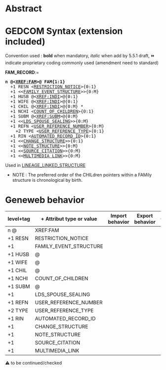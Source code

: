 ﻿# Abstract

# GEDCOM Syntax (extension included)
Convention used : **bold** when mandatory, _italic_ when add by 5.5.1 draft, &#x23E9; indicate proprietary coding commonly used (amendment need to standard)<br />

**FAM_RECORD**:=
<pre>
<b>n @&lt;<a href=Ged.XREF_FAM.md>XREF:FAM</a>&gt;@ FAM{1:1}</b>
  +1 RESN &lt;<a href=Ged.RESTRICTION_NOTICE.md>RESTRICTION_NOTICE</a>&gt;{0:1}
  +1 &lt;&lt;<a href=Ged.FAMILY_EVENT_STRUCTURE.md>FAMILY_EVENT_STRUCTURE</a>&gt;&gt;{0:M}
  +1 HUSB @&lt;<a href=Ged.XREF_INDI.md>XREF:INDI</a>&gt;@{0:1}
  +1 WIFE @&lt;<a href=Ged.XREF_INDI.md>XREF:INDI</a>&gt;@{0:1}
  +1 CHIL @&lt;<a href=Ged.XREF_INDI.md>XREF:INDI</a>&gt;@{0:M} *
  +1 NCHI &lt;<a href=Ged.COUNT_OF_CHILDREN.md>COUNT_OF_CHILDREN</a>&gt;{0:1}
  +1 SUBM @&lt;<a href=Ged.XREF_SUBM.md>XREF:SUBM</a>&gt;@{0:M}
  +1 &lt;&lt;<a href=Ged.LDS_SPOUSE_SEALING.md>LDS_SPOUSE_SEALING</a>&gt;&gt;{0:M}
  +1 REFN &lt;<a href=Ged.USER_REFERENCE_NUMBER.md>USER_REFERENCE_NUMBER</a>&gt;{0:M}
    +2 TYPE &lt;<a href=Ged.USER_REFERENCE_TYPE.md>USER_REFERENCE_TYPE</a>&gt;{0:1}
  +1 RIN &lt;<a href=Ged.AUTOMATED_RECORD_ID.md>AUTOMATED_RECORD_ID</a>&gt;{0:1}
  +1 &lt;&lt;<a href=Ged.CHANGE_STRUCTURE.md>CHANGE_STRUCTURE</a>&gt;&gt;{0:1}
  +1 &lt;&lt;<a href=Ged.NOTE_STRUCTURE.md>NOTE_STRUCTURE</a>&gt;&gt;{0:M}
  +1 &lt;&lt;<a href=Ged.SOURCE_CITATION.md>SOURCE_CITATION</a>&gt;&gt;{0:M}
  +1 &lt;&lt;<a href=Ged.MULTIMEDIA_LINK.md>MULTIMEDIA_LINK</a>&gt;&gt;{0:M}
</pre>
Used in <a href=Ged.LINEAGE_LINKED_STRUCTURE.md>LINEAGE_LINKED_STRUCTURE</a><br />


* NOTE :
The preferred order of the CHILdren pointers within a FAMily structure is chronological by birth.
# Geneweb behavior

level+tag  | + Attribut type or value | Import behavior | Export behavior  | Comment 
---------- | ------------- | :---------------: | :-----------------:| -----------
n @ | XREF:FAM | | |
+1 RESN | RESTRICTION_NOTICE | | |
+1 | FAMILY_EVENT_STRUCTURE | | |
+1 HUSB | @ | | |
+1 WIFE | @ | | |
+1 CHIL | @ | | |
+1 NCHI | COUNT_OF_CHILDREN | | |
+1 SUBM | @ | | |
+1 | LDS_SPOUSE_SEALING | | |
+1 REFN | USER_REFERENCE_NUMBER | | |
+2 TYPE | USER_REFERENCE_TYPE | | |
+1 RIN | AUTOMATED_RECORD_ID | | |
+1 | CHANGE_STRUCTURE | | |
+1 | NOTE_STRUCTURE | | |
+1 | SOURCE_CITATION | | |
+1 | MULTIMEDIA_LINK | | |

:warning: to be continued/checked

